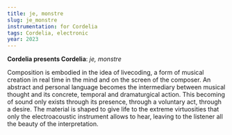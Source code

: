 ```yaml
---
title: je, monstre
slug: je_monstre
instrumentation: for Cordelia
tags: Cordelia, electronic
year: 2023
---
```

**Cordelia presents Cordelia**: _je, monstre_

Composition is embodied in the idea of livecoding, a form of musical creation in real time in the mind and on the screen of the composer. An abstract and personal language becomes the intermediary between musical thought and its concrete, temporal and dramaturgical action. This becoming of sound only exists through its presence, through a voluntary act, through a desire. The material is shaped to give life to the extreme virtuosities that only the electroacoustic instrument allows to hear, leaving to the listener all the beauty of the interpretation.